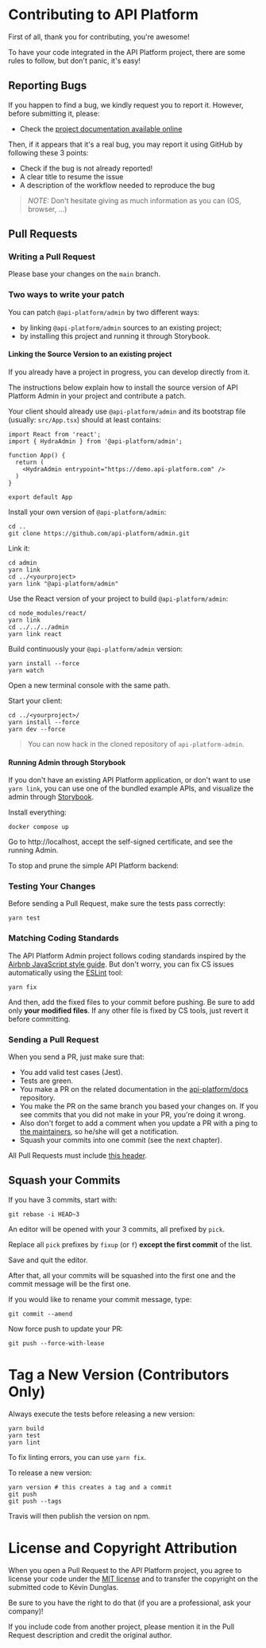 # Contributing to API Platform

First of all, thank you for contributing, you're awesome!

To have your code integrated in the API Platform project, there are some rules to follow, but don't panic, it's easy!

## Reporting Bugs

If you happen to find a bug, we kindly request you to report it. However, before submitting it, please:

* Check the [project documentation available online](https://api-platform.com/docs/)

Then, if it appears that it's a real bug, you may report it using GitHub by following these 3 points:

* Check if the bug is not already reported!
* A clear title to resume the issue
* A description of the workflow needed to reproduce the bug

> _NOTE:_ Don't hesitate giving as much information as you can (OS, browser, ...)

## Pull Requests

### Writing a Pull Request

Please base your changes on the `main` branch.

### Two ways to write your patch

You can patch `@api-platform/admin` by two different ways:
- by linking `@api-platform/admin` sources to an existing project;
- by installing this project and running it through Storybook.

#### Linking the Source Version to an existing project

If you already have a project in progress, you can develop directly from it.

The instructions below explain how to install the source version of API Platform Admin in your project and contribute a patch.

Your client should already use `@api-platform/admin` and its bootstrap file (usually: `src/App.tsx`) should at least contains: 

```tsx
import React from 'react';
import { HydraAdmin } from '@api-platform/admin';

function App() {
  return (
    <HydraAdmin entrypoint="https://demo.api-platform.com" />
  )
}

export default App
```

Install your own version of `@api-platform/admin`:

```console
cd ..
git clone https://github.com/api-platform/admin.git
```

Link it:

```console
cd admin
yarn link
cd ../<yourproject>
yarn link "@api-platform/admin"
```

Use the React version of your project to build `@api-platform/admin`:

```console
cd node_modules/react/
yarn link
cd ../../../admin
yarn link react
```

Build continuously your `@api-platform/admin` version:

```console
yarn install --force
yarn watch
```

Open a new terminal console with the same path.

Start your client:

```console
cd ../<yourproject>/
yarn install --force
yarn dev --force
```

> You can now hack in the cloned repository of `api-platform-admin`.

#### Running Admin through Storybook

If you don't have an existing API Platform application, or don't want to use `yarn link`, you can use one of the bundled example APIs, and visualize the admin through [Storybook](https://storybook.js.org/).

Install everything:

```shell
docker compose up
```

Go to http://localhost, accept the self-signed certificate, and see the running Admin.

To stop and prune the simple API Platform backend:

### Testing Your Changes

Before sending a Pull Request, make sure the tests pass correctly:

```console
yarn test
```

### Matching Coding Standards

The API Platform Admin project follows coding standards inspired by the [Airbnb JavaScript style guide](https://github.com/airbnb/javascript).
But don't worry, you can fix CS issues automatically using the [ESLint](https://eslint.org/) tool:

```shell
yarn fix
```

And then, add the fixed files to your commit before pushing.
Be sure to add only **your modified files**. If any other file is fixed by CS tools, just revert it before committing.

### Sending a Pull Request

When you send a PR, just make sure that:

* You add valid test cases (Jest).
* Tests are green.
* You make a PR on the related documentation in the [api-platform/docs](https://github.com/api-platform/docs) repository.
* You make the PR on the same branch you based your changes on. If you see commits
that you did not make in your PR, you're doing it wrong.
* Also don't forget to add a comment when you update a PR with a ping to [the maintainers](https://github.com/orgs/api-platform/people), so he/she will get a notification.
* Squash your commits into one commit (see the next chapter).

All Pull Requests must include [this header](.github/PULL_REQUEST_TEMPLATE.md).

## Squash your Commits

If you have 3 commits, start with:

```shell
git rebase -i HEAD~3
```

An editor will be opened with your 3 commits, all prefixed by `pick`.

Replace all `pick` prefixes by `fixup` (or `f`) **except the first commit** of the list.

Save and quit the editor.

After that, all your commits will be squashed into the first one and the commit message will be the first one.

If you would like to rename your commit message, type:

```shell
git commit --amend
```

Now force push to update your PR:

```shell
git push --force-with-lease
```

# Tag a New Version (Contributors Only)

Always execute the tests before releasing a new version:

```shell
yarn build
yarn test
yarn lint
```

To fix linting errors, you can use `yarn fix`.

To release a new version:

```shell
yarn version # this creates a tag and a commit
git push
git push --tags
```

Travis will then publish the version on npm.

# License and Copyright Attribution

When you open a Pull Request to the API Platform project, you agree to license your code under the [MIT license](LICENSE)
and to transfer the copyright on the submitted code to Kévin Dunglas.

Be sure to you have the right to do that (if you are a professional, ask your company)!

If you include code from another project, please mention it in the Pull Request description and credit the original author.
